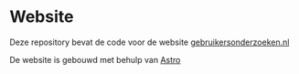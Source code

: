 # Website

Deze repository bevat de code voor de website [gebruikersonderzoeken.nl](https://gebruikersonderzoeken.nl)

De website is gebouwd met behulp van [Astro](https://astro.build)

<!-- TODO: Update de readme (#344) -->
